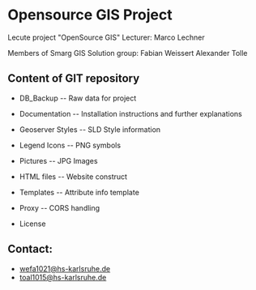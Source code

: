 Opensource GIS Project
===========

Lecute project "OpenSource GIS"
Lecturer: Marco Lechner

Members of Smarg GIS Solution group:
Fabian Weissert
Alexander Tolle


Content of GIT repository
------------------------

- DB_Backup -- Raw data for project

- Documentation -- Installation instructions and further explanations

- Geoserver Styles -- SLD Style information

- Legend Icons -- PNG symbols

- Pictures  -- JPG Images

- HTML files  -- Website construct

- Templates  -- Attribute info template

- Proxy  -- CORS handling

- License 





Contact:
--------
- wefa1021@hs-karlsruhe.de
- toal1015@hs-karlsruhe.de